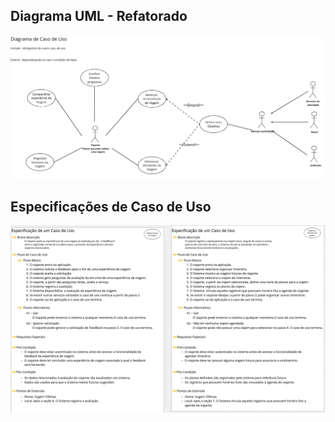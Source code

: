 ## Diagrama UML - Refatorado

![Alt text](./assets/diagramaUML.png)


## Especificações de Caso de Uso
![Alt text](./assets/casosUso.png)
